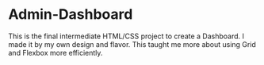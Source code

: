 # Admin-Dashboard
This is the final intermediate HTML/CSS project to create a Dashboard. I made it by my own design and flavor. This taught me more about using Grid and Flexbox more efficiently.
